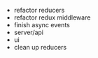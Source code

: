 - refactor reducers
- refactor redux middleware
- finish async events
- server/api
- ui
- clean up reducers
